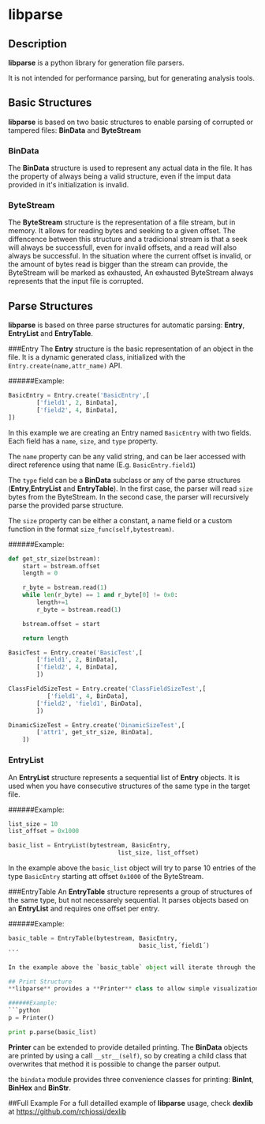 # libparse

## Description

**libparse** is a python library for generation file parsers. 

It is not intended for performance parsing, but for generating analysis tools. 

## Basic Structures

**libparse** is based on two basic structures to enable parsing of corrupted or tampered files: **BinData** and **ByteStream**

### BinData
The **BinData** structure is used to represent any actual data in the file. It has the property of always being a valid structure, even if the imput data provided in it's initialization is invalid.

### ByteStream
The **ByteStream** structure is the representation of a file stream, but in memory. It allows for reading bytes and seeking to a given offset. The diffencence between this structure and a tradicional stream is that a seek will always be successfull, even for invalid offsets, and a read will also always be successful. In the situation where the current offset is invalid, or the amount of bytes read is bigger than the stream can provide, the ByteStream will be marked as exhausted, An exhausted ByteStream always represents that the input file is corrupted.

## Parse Structures
**libparse** is based on three parse structures for automatic parsing: **Entry**, **EntryList** and **EntryTable**.

###Entry
The **Entry** structure is the basic representation of an object in the file. It is a dynamic generated class, initialized with the `Entry.create(name,attr_name)` API. 

######Example:
```python
BasicEntry = Entry.create('BasicEntry',[
        ['field1', 2, BinData],
        ['field2', 4, BinData],
])
```

In this example we are creating an Entry named `BasicEntry` with two fields. Each field has a `name`, `size`, and `type` property. 

The `name` property can be any valid string, and can be laer accessed with direct reference using that name (E.g. `BasicEntry.field1`)

The `type` field can be a **BinData** subclass or any of the parse structures (**Entry**,**EntryList** and **EntryTable**). In the first case, the parser will read `size` bytes from the ByteStream.  In the second case, the parser will recursively parse the provided parse structure.

The `size` property can be either a constant, a name field or a custom function in the format `size_func(self,bytestream)`.

######Example:
```python
def get_str_size(bstream):
    start = bstream.offset
    length = 0

    r_byte = bstream.read(1)
    while len(r_byte) == 1 and r_byte[0] != 0x0:
        length+=1
        r_byte = bstream.read(1)

    bstream.offset = start

    return length

BasicTest = Entry.create('BasicTest',[
        ['field1', 2, BinData],
        ['field2', 4, BinData],
        ])

ClassFieldSizeTest = Entry.create('ClassFieldSizeTest',[
		   ['field1', 4, BinData],
        ['field2', 'field1', BinData],
        ])

DinamicSizeTest = Entry.create('DinamicSizeTest',[
        ['attr1', get_str_size, BinData],
	])
```

### EntryList
An **EntryList** structure represents a sequential list of **Entry** objects. It is used when you have consecutive structures of the same type in the target file. 

######Example:
```python
list_size = 10
list_offset = 0x1000

basic_list = EntryList(bytestream, BasicEntry,
                               list_size, list_offset)
```

In the example above the `basic_list` object will try to parse 10 entries of the type `BasicEntry` starting att offset `0x1000` of the ByteStream.

###EntryTable
An **EntryTable** structure represents a group of structures of the same type, but not necessarely sequential. It parses objects based on an **EntryList** and requires one offset per entry.

######Example:
```python
basic_table = EntryTable(bytestream, BasicEntry,
                                     basic_list,´field1´)
``´

In the example above the `basic_table` object will iterate through the `basic_list` object and use the `field1` value of each item in the list as offset to parse a `BasicEntry` entry.

## Print Structure
**libparse** provides a **Printer** class to allow simple visualization of the parsed data. This class is able to print all the three arse structures. 

######Example:
```python
p = Printer()

print p.parse(basic_list)
```

**Printer** can be extended to provide detailed printing. The **BinData** objects are printed by using a call `__str__(self)`, so by  creating a child class that overwrites that method it is possible to change the parser output.

the `bindata` module provides three convenience classes for printing: **BinInt**, **BinHex** and **BinStr**.

##Full Example
For a full detailled example of **libparse** usage, check **dexlib** at https://github.com/rchiossi/dexlib
